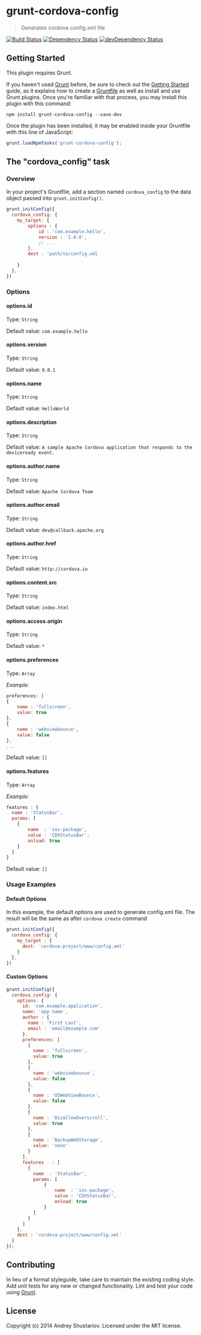 # grunt-cordova-config

> Generates cordova config.xml file

[![Build Status](https://travis-ci.org/shustariov-andrey/grunt-cordova-config.svg?branch=master)](https://travis-ci.org/shustariov-andrey/grunt-cordova-config) [![Dependency Status](https://david-dm.org/shustariov-andrey/grunt-cordova-config.svg)](https://david-dm.org/shustariov-andrey/grunt-cordova-config) [![devDependency Status](https://david-dm.org/shustariov-andrey/grunt-cordova-config/dev-status.svg)](https://david-dm.org/shustariov-andrey/grunt-cordova-config#info=devDependencies)


## Getting Started
This plugin requires Grunt.

If you haven't used [Grunt](http://gruntjs.com/) before, be sure to check out the [Getting Started](http://gruntjs.com/getting-started) guide, as it explains how to create a [Gruntfile](http://gruntjs.com/sample-gruntfile) as well as install and use Grunt plugins. Once you're familiar with that process, you may install this plugin with this command:

```shell
npm install grunt-cordova-config --save-dev
```

Once the plugin has been installed, it may be enabled inside your Gruntfile with this line of JavaScript:

```js
grunt.loadNpmTasks('grunt-cordova-config');
```

## The "cordova_config" task

### Overview
In your project's Gruntfile, add a section named `cordova_config` to the data object passed into `grunt.initConfig()`.

```js
grunt.initConfig({
  cordova_config: {
    my_target: {
        options : {
            id : 'com.example.hello',
            version : '1.0.0',
            // ...
        },
        dest : 'path/to/config.xml
      
    }
  },
})
```

### Options

#### options.id
Type: `String`

Default value: `com.example.hello`

#### options.version
Type: `String`

Default value: `0.0.1`

#### options.name
Type: `String`

Default value: `HelloWorld`

#### options.description
Type: `String`

Default value: `A sample Apache Cordova application that responds to the deviceready event.`

#### options.author.name
Type: `String`

Default value: `Apache Cordova Team`

#### options.author.email
Type: `String`

Default value: `dev@callback.apache.org`

#### options.author.href
Type: `String`

Default value: `http://cordova.io`

#### options.content.src
Type: `String`

Default value: `index.html`

#### options.access.origin
Type: `String`

Default value: `*`

#### options.preferences
Type: `Array`

_Example:_
```js
preferences: [
{
	name : 'fullscreen',
	value: true
},
{
	name : 'webviewbounce',
	value: false
},
...
```
Default value: `[]`

#### options.features
Type: `Array`

_Example:_
```js
features : {
  name : 'StatusBar',
  params: [
  	{
    	name  : 'ios-package',
    	value : 'CDVStatusBar',
    	onload: true
  	}
  ]
}
```

Default value: `[]`

### Usage Examples

#### Default Options
In this example, the default options are used to generate config.xml file. The result will be the same as after `cordova create` command

```js
grunt.initConfig({
  cordova_config: {
    my_target : {
      dest: 'cordova-project/www/config.xml'
    }
  },
})
```

#### Custom Options

```js
grunt.initConfig({
  cordova_config: {
    options: {
      id: 'com.example.application',
      name: 'app name',
      author : {
      	name : 'First Last',
        email : 'email@example.com'
      },
      preferences: [
        {
          name : 'fullscreen',
          value: true
        },
        {
          name : 'webviewbounce',
          value: false
        },
        {
          name : 'UIWebViewBounce',
          value: false
        },
        {
          name : 'DisallowOverscroll',
          value: true
        },
        {
          name : 'BackupWebStorage',
          value: 'none'
        }
      ],
      features   : [
        {
          name  : 'StatusBar',
          params: [
              {
                  name  : 'ios-package',
                  value : 'CDVStatusBar',
                  onload: true
              }
          ]
        }
      ]
    },
    dest : 'cordova-project/www/config.xml'
  }
});
```

## Contributing
In lieu of a formal styleguide, take care to maintain the existing coding style. Add unit tests for any new or changed functionality. Lint and test your code using [Grunt](http://gruntjs.com/).

## License
Copyright (c) 2014 Andrey Shustariov. Licensed under the MIT license.
